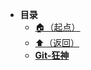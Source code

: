 * **目录**
  * [🏠（起点）](/study/README)
  * [⬆️（返回）](/study/运维/README)
  * [**Git-狂神**](/study/运维/01-Git/Git-狂神)